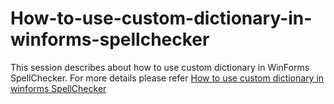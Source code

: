 # How-to-use-custom-dictionary-in-winforms-spellchecker
This session describes about how to use custom dictionary in WinForms SpellChecker. For more details please refer [How to use custom dictionary in winforms SpellChecker](https://www.syncfusion.com/kb/8808/how-to-use-custom-dictionary-in-winforms-spellchecker-spellcheckeradv)
